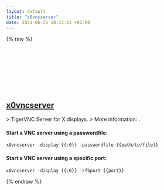 ```yaml
---
layout: default
title: "x0vncserver"
date: 2021-06-25 18:12:13 +02:00
---
```

{% raw %}
<h2 id="x0vncserver">
  <a href="/en/linux/x0vncserver.html">x0vncserver</a> <a href="#x0vncserver"><svg class="icon">
    <use href="/assets/images/unicode_sprite.svg#link" />
  </svg></a>
</h2>
> TigerVNC Server for X displays.
> More information: <https://tigervnc.org/doc/x0vncserver.html>.

#### Start a VNC server using a passwordfile:
```shell
x0vncserver -display {{:0}} -passwordfile {{path/to/file}}
```
#### Start a VNC server using a specific port:
```shell
x0vncserver -display {{:0}} -rfbport {{port}}
```
{% endraw %}